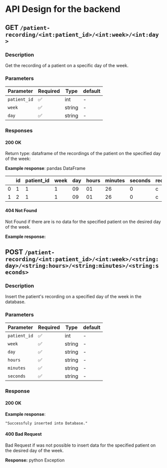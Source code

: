 # API Design for the backend

## GET `/patient-recording/<int:patient_id>/<int:week>/<int:day>`

### Description
Get the recording of a patient on a specific day of the week.


### Parameters

| Parameter | Required | Type                                  | default |
| --------- | -------- | ------------------------------------- | ------- |
| `patient_id`    | ✅        | int                                | -       |
| `week`    | ✅        | string | -       |
| `day`    | ✅        | string | -       |

### Responses

#### 200 OK

Return type: dataframe of the recordings of the patient on the specified day of the week:



**Example response**: pandas DataFrame

|   | id | patient_id | week | day | hours | minutes | seconds | recorder | MR       | ML        | SU       | Microphone  | Eye       | ECG     | Pressure |
|---|----|------------|------|-----|-------|---------|---------|----------|----------|-----------|----------|-------------|-----------|---------|----------|
| 0 | 1  | 1          | 1    | 09  | 01    | 26      | 0       | c        | 0.060487 | -0.016969 | 0.031892 | -0.00042522 | 0.0026094 | 0.2341  | null     |
| 1 | 2  | 1          | 1    | 09  | 01    | 26      | 0       | c        | 0.65835  | -0.1846   | 0.34712  | -0.00043261 | 0.0025676 | 0.23408 | null     |


#### 404 Not Found

Not Found if there are is no data for the specified patient on the desired day of the week.

**Example response:**


## POST `/patient-recording/<int:patient_id>/<int:week>/<string:day>/<string:hours>/<string:minutes>/<string:seconds>`

### Description

Insert the patient's recording on a specified day of the week in the database.

### Parameters
| Parameter | Required | Type                                  | default |
| --------- | -------- | ------------------------------------- | ------- |
| `patient_id`    | ✅        | int                                | -       |
| `week`    | ✅        | string | -       |
| `day`    | ✅        | string | -       |
| `hours`    | ✅        | string | -       |
| `minutes`    | ✅        | string | -       |
| `seconds`    | ✅        | string | -       |


### Response

#### 200 OK

**Example response**:

```
"Successfuly inserted into Database."
```

#### 400 Bad Request

Bad Request if was not possible to insert data for the specified patient on the desired day of the week.

**Response:** python Exception
